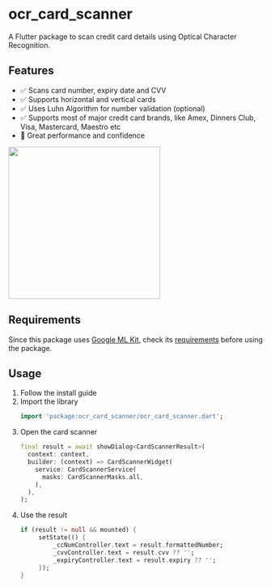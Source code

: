 <!--
This README describes the package. If you publish this package to pub.dev,
this README's contents appear on the landing page for your package.

For information about how to write a good package README, see the guide for
[writing package pages](https://dart.dev/guides/libraries/writing-package-pages).

For general information about developing packages, see the Dart guide for
[creating packages](https://dart.dev/guides/libraries/create-library-packages)
and the Flutter guide for
[developing packages and plugins](https://flutter.dev/developing-packages).
-->

# ocr_card_scanner
A Flutter package to scan credit card details using Optical Character Recognition.

## Features

- ✅ Scans card number, expiry date and CVV
- ✅ Supports horizontal and vertical cards
- ✅ Uses Luhn Algorithm for number validation (optional)
- ✅ Supports most of major credit card brands, like Amex, Dinners Club, Visa, Mastercard, Maestro etc
- 🚀 Great performance and confidence

<p float="left">
  <img src="https://github.com/user-attachments/assets/80cde3d5-ff99-472d-b765-21d2212ceeb5" width="300" />
</p>


## Requirements
Since this package uses [Google ML Kit](https://pub.dev/packages/google_mlkit_commons), check its [requirements](https://pub.dev/packages/google_mlkit_commons#requirements) before using the package.

## Usage

1. Follow the install guide
2. Import the library
   ```dart
   import 'package:ocr_card_scanner/ocr_card_scanner.dart';
   ```
3. Open the card scanner
   ```dart
   final result = await showDialog<CardScannerResult>(
     context: context,
     builder: (context) => CardScannerWidget(
       service: CardScannerService(
         masks: CardScannerMasks.all,
       ),
     ),
   );
   ```
4. Use the result
   ```dart
   if (result != null && mounted) {
        setState(() {
            _ccNumController.text = result.formattedNumber;
            _cvvController.text = result.cvv ?? '';
            _expiryController.text = result.expiry ?? '';
        });
   }
   ```
